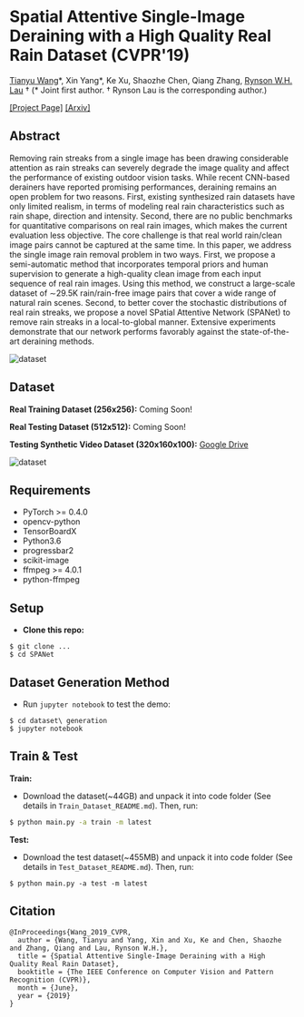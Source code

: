 # Spatial Attentive Single-Image Deraining with a High Quality Real Rain Dataset (CVPR'19)
[Tianyu Wang](https://stevewongv.github.io)\*, Xin Yang\*, Ke Xu, Shaozhe Chen, Qiang Zhang, [Rynson W.H. Lau](http://www.cs.cityu.edu.hk/~rynson/) † 
(\* Joint first author. † Rynson Lau is the corresponding author.)

[\[Project Page\]](https://stevewongv.github.io/derain-project.html) [\[Arxiv\]](https://arxiv.org/abs/1904.01538) 

## Abstract
Removing rain streaks from a single image has been drawing considerable attention as rain streaks can severely degrade the image quality and affect the performance of existing outdoor vision tasks. While recent CNN-based derainers have reported promising performances, deraining remains an open problem for two reasons. First, existing synthesized rain datasets have only limited realism, in terms of modeling real rain characteristics such as rain shape, direction and intensity. Second, there are no public benchmarks for quantitative comparisons on real rain images, which makes the current evaluation less objective. The core challenge is that real world rain/clean image pairs cannot be captured at the same time. In this paper, we address the single image rain removal problem in two ways. First, we propose a semi-automatic method that incorporates temporal priors and human supervision to generate a high-quality clean image from each input sequence of real rain images. Using this method, we construct a large-scale dataset of ∼29.5K rain/rain-free image pairs that cover a wide range of natural rain scenes. Second, to better cover the stochastic distributions of real rain streaks, we propose a novel SPatial Attentive Network (SPANet) to remove rain streaks in a local-to-global manner. Extensive experiments demonstrate that our network performs favorably against the state-of-the-art deraining methods.

![dataset](images/results.png)


## Dataset
**Real Training Dataset (256x256):**  Coming Soon!

**Real Testing Dataset (512x512):**  Coming Soon!

**Testing Synthetic Video Dataset (320x160x100):**  [Google Drive](https://drive.google.com/file/d/1Eyg_-_7a6KcGKyqyQcJuf-yggfBXUtTv/view?usp=sharing)

![dataset](images/dataset.png)

## Requirements
* PyTorch >= 0.4.0
* opencv-python
* TensorBoardX
* Python3.6
* progressbar2
* scikit-image
* ffmpeg >= 4.0.1
* python-ffmpeg

## Setup
* **Clone this repo:**

```git
$ git clone ...
$ cd SPANet
```

## Dataset Generation Method

* Run `jupyter notebook` to test the demo:

```
$ cd dataset\ generation
$ jupyter notebook  
```


## Train & Test
**Train:**
* Download the dataset(~44GB) and unpack it into code folder (See details in `Train_Dataset_README.md`). Then, run:

```bash
$ python main.py -a train -m latest
```

**Test:**
* Download the test dataset(~455MB) and unpack it into code folder (See details in `Test_Dataset_README.md`). Then, run: 

```
$ python main.py -a test -m latest
```

## Citation


```
@InProceedings{Wang_2019_CVPR,
  author = {Wang, Tianyu and Yang, Xin and Xu, Ke and Chen, Shaozhe and Zhang, Qiang and Lau, Rynson W.H.},
  title = {Spatial Attentive Single-Image Deraining with a High Quality Real Rain Dataset},
  booktitle = {The IEEE Conference on Computer Vision and Pattern Recognition (CVPR)},
  month = {June},
  year = {2019}
}
```
